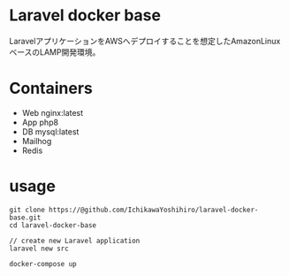 # Laravel docker base

LaravelアプリケーションをAWSへデプロイすることを想定したAmazonLinuxベースのLAMP開発環境。

# Containers

- Web
  nginx:latest
- App
  php8
- DB
  mysql:latest
- Mailhog
- Redis

# usage

```
git clone https://@github.com/IchikawaYoshihiro/laravel-docker-base.git
cd laravel-docker-base

// create new Laravel application
laravel new src

docker-compose up
```
